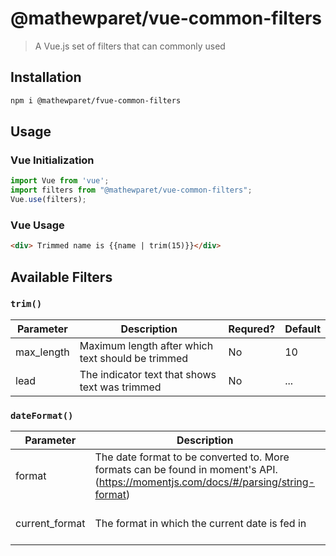 # @mathewparet/vue-common-filters

> A Vue.js set of filters that can commonly used

## Installation
``` bash
npm i @mathewparet/fvue-common-filters
```

## Usage

### Vue Initialization

``` js
import Vue from 'vue';
import filters from "@mathewparet/vue-common-filters";
Vue.use(filters);
```

### Vue Usage

``` html
<div> Trimmed name is {{name | trim(15)}}</div>
```

## Available Filters

### ```trim()```

| Parameter | Description | Requred? | Default |
| --- | --- | --- | --- |
max_length | Maximum length after which text should be trimmed | No | 10 |
lead | The indicator text that shows text was trimmed | No | ... |

### ```dateFormat()```

| Parameter | Description | Required? | Default |
| --- | --- | --- | --- |
| format | The date format to be converted to. More formats can be found in moment's API. (https://momentjs.com/docs/#/parsing/string-format) | No | lll |
| current_format | The format in which the current date is fed in | No | YYYY-MM-DD

